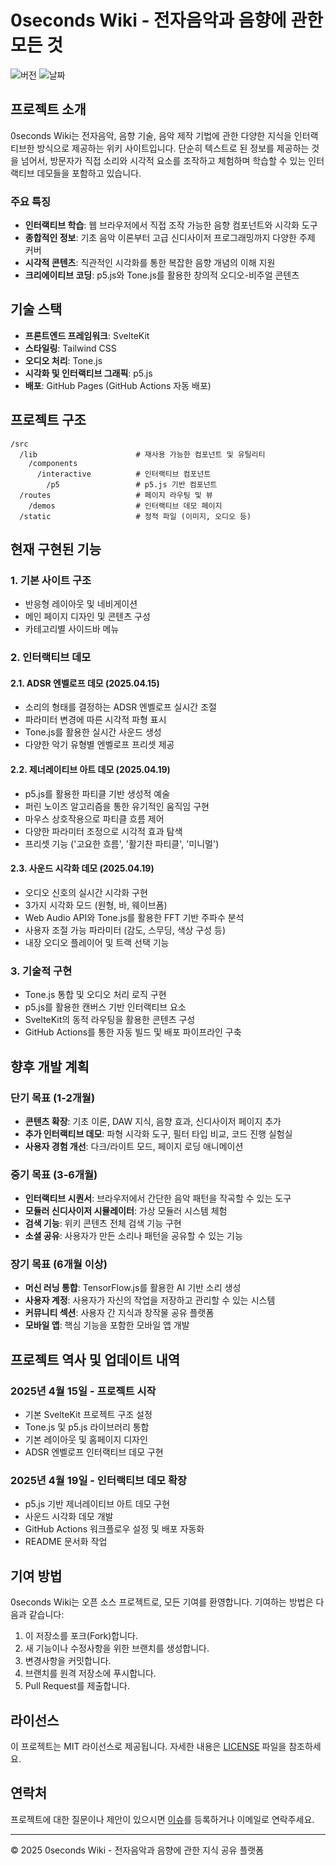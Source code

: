 # 0seconds Wiki - 전자음악과 음향에 관한 모든 것

![버전](https://img.shields.io/badge/버전-0.1.0-blue.svg)
![날짜](https://img.shields.io/badge/최종%20업데이트-2025.04.19-green.svg)

## 프로젝트 소개

0seconds Wiki는 전자음악, 음향 기술, 음악 제작 기법에 관한 다양한 지식을 인터랙티브한 방식으로 제공하는 위키 사이트입니다. 단순히 텍스트로 된 정보를 제공하는 것을 넘어서, 방문자가 직접 소리와 시각적 요소를 조작하고 체험하며 학습할 수 있는 인터랙티브 데모들을 포함하고 있습니다.

### 주요 특징

- **인터랙티브 학습**: 웹 브라우저에서 직접 조작 가능한 음향 컴포넌트와 시각화 도구
- **종합적인 정보**: 기초 음악 이론부터 고급 신디사이저 프로그래밍까지 다양한 주제 커버
- **시각적 콘텐츠**: 직관적인 시각화를 통한 복잡한 음향 개념의 이해 지원
- **크리에이티브 코딩**: p5.js와 Tone.js를 활용한 창의적 오디오-비주얼 콘텐츠

## 기술 스택

- **프론트엔드 프레임워크**: SvelteKit
- **스타일링**: Tailwind CSS
- **오디오 처리**: Tone.js
- **시각화 및 인터랙티브 그래픽**: p5.js
- **배포**: GitHub Pages (GitHub Actions 자동 배포)

## 프로젝트 구조

```
/src
  /lib                      # 재사용 가능한 컴포넌트 및 유틸리티
    /components
      /interactive          # 인터랙티브 컴포넌트 
        /p5                 # p5.js 기반 컴포넌트
  /routes                   # 페이지 라우팅 및 뷰
    /demos                  # 인터랙티브 데모 페이지
  /static                   # 정적 파일 (이미지, 오디오 등)
```

## 현재 구현된 기능

### 1. 기본 사이트 구조

- 반응형 레이아웃 및 네비게이션
- 메인 페이지 디자인 및 콘텐츠 구성
- 카테고리별 사이드바 메뉴

### 2. 인터랙티브 데모

#### 2.1. ADSR 엔벨로프 데모 (2025.04.15)

- 소리의 형태를 결정하는 ADSR 엔벨로프 실시간 조절
- 파라미터 변경에 따른 시각적 파형 표시
- Tone.js를 활용한 실시간 사운드 생성
- 다양한 악기 유형별 엔벨로프 프리셋 제공

#### 2.2. 제너레이티브 아트 데모 (2025.04.19)

- p5.js를 활용한 파티클 기반 생성적 예술
- 퍼린 노이즈 알고리즘을 통한 유기적인 움직임 구현
- 마우스 상호작용으로 파티클 흐름 제어
- 다양한 파라미터 조정으로 시각적 효과 탐색
- 프리셋 기능 ('고요한 흐름', '활기찬 파티클', '미니멀')

#### 2.3. 사운드 시각화 데모 (2025.04.19)

- 오디오 신호의 실시간 시각화 구현
- 3가지 시각화 모드 (원형, 바, 웨이브폼)
- Web Audio API와 Tone.js를 활용한 FFT 기반 주파수 분석
- 사용자 조절 가능 파라미터 (감도, 스무딩, 색상 구성 등)
- 내장 오디오 플레이어 및 트랙 선택 기능

### 3. 기술적 구현

- Tone.js 통합 및 오디오 처리 로직 구현
- p5.js를 활용한 캔버스 기반 인터랙티브 요소
- SvelteKit의 동적 라우팅을 활용한 콘텐츠 구성
- GitHub Actions를 통한 자동 빌드 및 배포 파이프라인 구축

## 향후 개발 계획

### 단기 목표 (1-2개월)

- **콘텐츠 확장**: 기초 이론, DAW 지식, 음향 효과, 신디사이저 페이지 추가
- **추가 인터랙티브 데모**: 파형 시각화 도구, 필터 타입 비교, 코드 진행 실험실
- **사용자 경험 개선**: 다크/라이트 모드, 페이지 로딩 애니메이션

### 중기 목표 (3-6개월)

- **인터랙티브 시퀀서**: 브라우저에서 간단한 음악 패턴을 작곡할 수 있는 도구
- **모듈러 신디사이저 시뮬레이터**: 가상 모듈러 시스템 체험
- **검색 기능**: 위키 콘텐츠 전체 검색 기능 구현
- **소셜 공유**: 사용자가 만든 소리나 패턴을 공유할 수 있는 기능

### 장기 목표 (6개월 이상)

- **머신 러닝 통합**: TensorFlow.js를 활용한 AI 기반 소리 생성
- **사용자 계정**: 사용자가 자신의 작업을 저장하고 관리할 수 있는 시스템
- **커뮤니티 섹션**: 사용자 간 지식과 창작물 공유 플랫폼
- **모바일 앱**: 핵심 기능을 포함한 모바일 앱 개발

## 프로젝트 역사 및 업데이트 내역

### 2025년 4월 15일 - 프로젝트 시작
- 기본 SvelteKit 프로젝트 구조 설정
- Tone.js 및 p5.js 라이브러리 통합
- 기본 레이아웃 및 홈페이지 디자인
- ADSR 엔벨로프 인터랙티브 데모 구현

### 2025년 4월 19일 - 인터랙티브 데모 확장
- p5.js 기반 제너레이티브 아트 데모 구현
- 사운드 시각화 데모 개발
- GitHub Actions 워크플로우 설정 및 배포 자동화
- README 문서화 작업

## 기여 방법

0seconds Wiki는 오픈 소스 프로젝트로, 모든 기여를 환영합니다. 기여하는 방법은 다음과 같습니다:

1. 이 저장소를 포크(Fork)합니다.
2. 새 기능이나 수정사항을 위한 브랜치를 생성합니다.
3. 변경사항을 커밋합니다.
4. 브랜치를 원격 저장소에 푸시합니다.
5. Pull Request를 제출합니다.

## 라이선스

이 프로젝트는 MIT 라이선스로 제공됩니다. 자세한 내용은 [LICENSE](LICENSE) 파일을 참조하세요.

## 연락처

프로젝트에 대한 질문이나 제안이 있으시면 [이슈](https://github.com/yourusername/0seconds-wiki/issues)를 등록하거나 이메일로 연락주세요.

---

© 2025 0seconds Wiki - 전자음악과 음향에 관한 지식 공유 플랫폼
